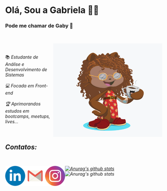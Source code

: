 # Olá, Sou a Gabriela 🤟🏾

<h3> Pode me chamar de Gaby 🤗</h3>
<br>
<link rel="stylesheet" type="text/css" href="readme.css">

<img align="right" src="octocat.png"  width=" 350px" 
    height= "300px" border-radius="80%"> </h2>
<br>
<br>
📚<em> Estudante de Análise e Desenvolvimento de Sistemas
<br>
<br>
💻<em> Focada em Front-end 
<br>
<br>
🏆<em> Aprimorandos estudos em bootcamps, meetups, lives...

<br>


## Contatos:
<br>
<div class="redes">
<a href="https://www.linkedin.com/in/gabrielafabiola/"><img align="left" src="iconfinder_social-linkedin-circle_771370.png"></a>
<a href="mailto:ggabrielafabiola@gmail.com"><img align="left" src="iconfinder_5303_-_Gmail_1313515.png"/></a> 
<a href="https://www.instagram.com/_gabyfabiola/"><img align="left" src="iconfinder_instagram_1632517(1).png"></a>
 </div>

 [![Anurag's github stats](https://github-readme-stats.vercel.app/api?username=codegabys)](https://github.com/anuraghazra/github-readme-stats)
 ![Anurag's github stats](https://github-readme-stats.vercel.app/api?username=codegabys&show_icons=true&theme=radical)



<!--
> Status do Projeto: Concluido :heavy_check_mark:

> Status do Projeto: Em desenvolvimento :warning:-->